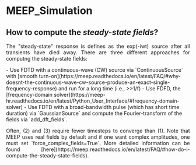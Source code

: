 
# MEEP_Simulation
## How to compute the _steady-state fields_?
 <p align="justify">The "steady-state" response is defines as the exp(-iwt) source after all transients have died away. There are three different approaches for computng the steady-state fields:</p>
 - Use FDTD with a continuous-wave (CW) source via `ContinuousSource` with [smooth turn-on](https://meep.readthedocs.io/en/latest/FAQ/#why-doesnt-the-continuous-wave-cw-source-produce-an-exact-single-frequency-response) and run for a long time (i.e., >>1/f)
 - Use FDFD, the [frequency-domain solver](https://meep-hr.readthedocs.io/en/latest/Python_User_Interface/#frequency-domain-solver)
 - Use FDTD with a broad-bandwidth pulse (which has short time duration) via `GaussianSource` and compute the Fourier-transform of the fields via `add_dft_fields`.
 
 <p align="justify">
 Often, (2) and (3) require fewer timesteps to converge than (1). Note that MEEP uses real fields by default and if one want complex amplitudes, one must set `force_complex_fields=True`. More detailed information can be found [here](https://meep.readthedocs.io/en/latest/FAQ/#how-do-i-compute-the-steady-state-fields).
 </p>
 


